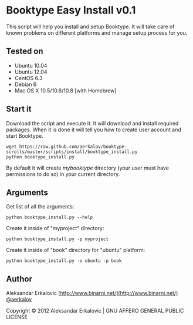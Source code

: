 Booktype Easy Install v0.1
==========================

This script will help you install and setup Booktype. It will take care of known problems on different platforms and manage setup process for you. 

Tested on
---------
* Ubuntu 10.04
* Ubuntu 12.04
* CentOS 6.3
* Debian 6
* Mac OS X 10.5/10.6/10.8 [with Homebrew]

Start it
--------
Download the script and execute it. It will download and install required packages. When it is done it will tell you how to create user account and start Booktype. 

    wget https://raw.github.com/aerkalov/booktype-scrolls/master/scripts/install/booktype_install.py 
    python booktype_install.py

By default it will create _mybooktype_ directory (your user must have permissions to do so) in your current directory.

Arguments
---------
Get list of all the arguments:

    python booktype_install.py --help

Create it inside of "myproject" directory:

    python booktype_install.py -p myproject

Create it inside of "book" directory for "ubuntu" platform:

    python booktype_install.py -o ubuntu -p book


Author
------

Aleksandar Erkalovic [http://www.binarni.net/](http://www.binarni.net/) [@aerkalov](http://twitter.com/aerkalov/)

Copyright © 2012 Aleksandar Erkalovic | GNU AFFERO GENERAL PUBLIC LICENSE

